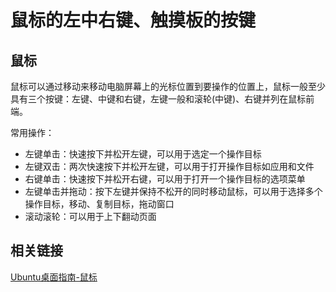 # 鼠标的左中右键、触摸板的按键

## 鼠标

鼠标可以通过移动来移动电脑屏幕上的光标位置到要操作的位置上，鼠标一般至少具有三个按键：左键、中键和右键，左键一般和滚轮(中键)、右键并列在鼠标前端。

常用操作：
- 左键单击：快速按下并松开左键，可以用于选定一个操作目标
- 左键双击：两次快速按下并松开左键，可以用于打开操作目标如应用和文件
- 右键单击：快速按下并松开右键，可以用于打开一个操作目标的选项菜单
- 左键单击并拖动：按下左键并保持不松开的同时移动鼠标，可以用于选择多个操作目标，移动、复制目标，拖动窗口
- 滚动滚轮：可以用于上下翻动页面

## 相关链接
[Ubuntu桌面指南-鼠标](http://people.ubuntu.com/~happyaron/ubuntu-docs/precise-html/mouse.html)
